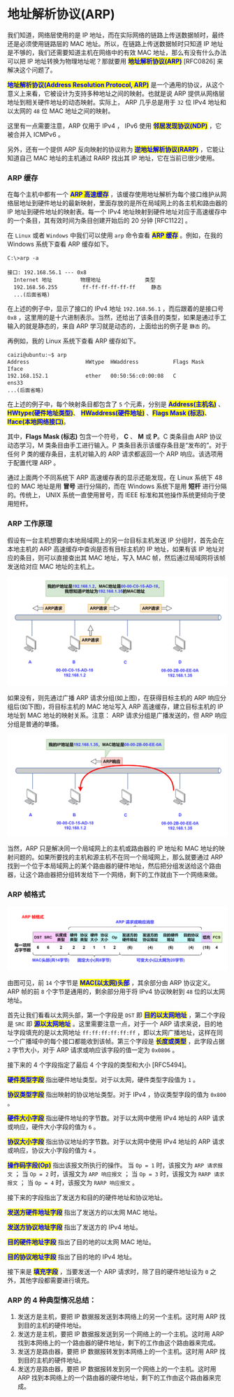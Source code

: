 # 地址解析协议(ARP)

我们知道，网络层使用的是 IP 地址，而在实际网络的链路上传送数据帧时，最终还是必须使用链路层的 MAC 地址。所以，在链路上传送数据帧时只知道 IP 地址是不够的，我们还需要知道主机在网络中的有效 MAC 地址，那么有没有什么办法可以把 IP 地址转换为物理地址呢？那就要用 <mark style="color:blue;">**地址解析协议(ARP)**</mark> <mark style="color:blue;"></mark>\[RFC0826] 来解决这个问题了。

<mark style="color:blue;">**地址解析协议(Address Resolution Protocol, ARP)**</mark> 是一个通用的协议，从这个意义上来看，它被设计为支持多种地址之间的映射。也就是说 ARP 提供从网络层地址到相关硬件地址的动态映射。实际上， ARP 几乎总是用于 `32` 位 IPv4 地址和以太网的 `48` 位 MAC 地址之间的映射。

这里有一点需要注意，ARP 仅用于 IPv4 ， IPv6 使用 <mark style="color:blue;">**邻居发现协议(NDP)**</mark> <mark style="color:blue;"></mark>，它被合并入 ICMPv6 。

另外，还有一个提供 ARP 反向映射的协议称为 <mark style="color:blue;">**逆地址解析协议(RARP)**</mark> ，它能让知道自己 MAC 地址的主机通过 RARP 找出其 IP 地址，它在当前已很少使用。

### ARP 缓存

在每个主机中都有一个 <mark style="color:blue;">**ARP 高速缓存**</mark> ，该缓存使用地址解析为每个接口维护从网络层地址到硬件地址的最新映射，里面存放的是所在局域网上的各主机和路由器的 IP 地址到硬件地址的映射表。每一个 IPv4 地址映射到硬件地址对应于高速缓存中的一个条目，其有效时间为条目创建开始后的 20 分钟 \[RFC1122] 。

在 `Linux` 或者 `Windows` 中我们可以使用 `arp` 命令查看 <mark style="color:blue;">**ARP 缓存**</mark> 。例如，在我的 Windows 系统下查看 ARP 缓存如下。

```shell
C:\>arp -a

接口: 192.168.56.1 --- 0x8
  Internet 地址         物理地址              类型
  192.168.56.255        ff-ff-ff-ff-ff-ff     静态
  ...(后面省略)
```

在上述的例子中，显示了接口的 IPv4 地址 `192.168.56.1` ，而后跟着的是接口号 `0x8` ，这里用的是十六进制表示。当然，还给出了该条目的类型，如果是通过手工输入的就是静态的，来自 ARP 学习就是动态的，上面给出的例子是 `静态` 的。

再例如，我的 Linux 系统下查看 ARP 缓存如下。

```shell
caizi@ubuntu:~$ arp
Address                  HWtype  HWaddress           Flags Mask            Iface
192.168.152.1            ether   00:50:56:c0:00:08   C                     ens33
...(后面省略)
```

在上述的例子中，每个映射条目都包含了 `5` 个元素，分别是 <mark style="color:blue;">**Address(主机名)**</mark> 、 <mark style="color:blue;">**HWtype(硬件地址类型)**</mark>、 <mark style="color:blue;">**HWaddress(硬件地址)**</mark> 、<mark style="color:blue;">**Flags Mask (标志)**</mark>、<mark style="color:blue;">**Iface(本地网络接口)**</mark>。

其中，**Flags Mask (标志)** 包含一个符号， **C** 、 **M** 或 **P**。C 类条目由 ARP 协议动态学习，M 类条目由手工进行输入。P 类条目表示该缓存条目是“发布的”。对于任何 P 类的缓存条目，主机对输入的 ARP 请求都返回一个 ARP 响应。该选项用于配置代理 ARP 。

通过上面两个不同系统下 ARP 高速缓存表的显示还能发现，在 Linux 系统下 48 位的 MAC 地址是用 **冒号** 进行分隔的，而在 Windows 系统下是用 **短杆** 进行分隔的。传统上， UNIX 系统一直使用冒号，而 IEEE 标准和其他操作系统更倾向于使用短杆。

### ARP 工作原理

假设有一台主机想要向本地局域网上的另一台目标主机发送 IP 分组时，首先会在本地主机的 ARP 高速缓存中查询是否有目标主机的 IP 地址，如果有该 IP 地址对应的条目，则可以直接查出其 MAC 地址，写入 MAC 帧，然后通过局域网将该帧发送给对应 MAC 地址的主机上。

![ARP请求](../../.gitbook/assets/ARP请求.png)

如果没有，则先通过广播 ARP 请求分组(如上图)，在获得目标主机的 ARP 响应分组后(如下图)，将目标主机的 MAC 地址写入 ARP 高速缓存，建立目标主机的 IP 地址到 MAC 地址的映射关系。注意： ARP 请求分组是广播发送的，但 ARP 响应分组是普通的单播。

![ARP响应](../../.gitbook/assets/ARP响应.png)

当然，ARP 只是解决同一个局域网上的主机或路由器的 IP 地址和 MAC 地址的映射问题的。如果所要找的主机和源主机不在同一个局域网上，那么就要通过 ARP 找到一个位于本局域网上的某个路由器的硬件地址，然后把分组发送给这个路由器，让这个路由器把分组转发给下一个网络，剩下的工作就由下一个网络来做。

### ARP 帧格式

![ARP帧格式](../../.gitbook/assets/ARP帧格式.png)



由图可见，前 `14` 个字节是 <mark style="color:blue;">**MAC(以太网)头部**</mark> ，其余部分由 ARP 协议定义。 ARP 帧的前 `8` 个字节是通用的，剩余部分用于将 IPv4 协议映射到 `48` 位的以太网地址。

首先让我们看看以太网头部，第一个字段是 `DST` 即 <mark style="color:blue;">**目的以太网地址**</mark> ，第二个字段是 `SRC` 即 <mark style="color:blue;">**源以太网地址**</mark> <mark style="color:blue;"></mark>。这里需要注意一点，对于一个 ARP 请求来说，目的地址字段填充的是以太网地址 `ff:ff:ff:ff:ff:ff` ，即以太网广播地址，这样在同一个广播域中的每个接口都能收到该帧。第三个字段是 <mark style="color:blue;">**长度或类型**</mark> ，此字段占据 `2` 字节大小，对于 ARP 请求或响应该字段的值一定为 `0x0806` 。

接下来的 4 个字段指定了最后 4 个字段的类型和大小 \[RFC5494]。

<mark style="color:blue;">**硬件类型字段**</mark> 指出硬件地址类型。对于以太网，硬件类型字段值为 `1` 。&#x20;

<mark style="color:blue;">**协议类型字段**</mark> 指出映射的协议地址类型。对于 IPv4 ，协议类型字段的值为 `0x800` 。

<mark style="color:blue;">**硬件大小字段**</mark> 指出硬件地址的字节数。对于以太网中使用 IPv4 地址的 ARP 请求或响应，硬件大小字段的值为 `6` 。&#x20;

<mark style="color:blue;">**协议大小字段**</mark> 指出协议地址的字节数。对于以太网中使用 IPv4 地址的 ARP 请求或响应，协议大小字段的值为 `4` 。&#x20;

<mark style="color:blue;">**操作码字段(Op)**</mark> 指出该报文所执行的操作。 当 `Op = 1` 时，该报文为 `ARP 请求报文` ； 当 `Op = 2` 时，该报文为 `ARP 响应报文` ； 当 `Op = 3` 时，该报文为 `RARP 请求报文` ； 当 `Op = 4` 时，该报文为 `RARP 响应报文` 。

接下来的字段指出了发送方和目的的硬件地址和协议地址。&#x20;

<mark style="color:blue;">**发送方硬件地址字段**</mark> 指出了发送方的以太网 MAC 地址。&#x20;

<mark style="color:blue;">**发送方协议地址字段**</mark> 指出了发送方的 IPv4 地址。&#x20;

<mark style="color:blue;">**目的硬件地址字段**</mark> 指出了目的地的以太网 MAC 地址。&#x20;

<mark style="color:blue;">**目的协议地址字段**</mark> 指出了目的地的 IPv4 地址。

接下来是 <mark style="color:blue;">**填充字段**</mark> ，当要发送一个 ARP 请求时，除了目的硬件地址设为 `0` 之外，其他字段都需要进行填充。

### ARP 的 4 种典型情况总结：

1. 发送方是主机，要把 IP 数据报发送到本网络上的另一个主机。这时用 ARP 找到目的主机的硬件地址。
2. 发送方是主机，要把 IP 数据报发送到另一个网络上的一个主机。这时用 ARP 找到本网络上的一个路由器的硬件地址，剩下的工作由这个路由器来完成。
3. 发送方是路由器，要把 IP 数据报转发到本网络上的一个主机。这时用 ARP 找到目的主机的硬件地址。
4. 发送方是路由器，要把 IP 数据报转发到另一个网络上的一个主机。这时用 ARP 找到本网络上的一个路由器的硬件地址，剩下的工作由这个路由器来完成。
